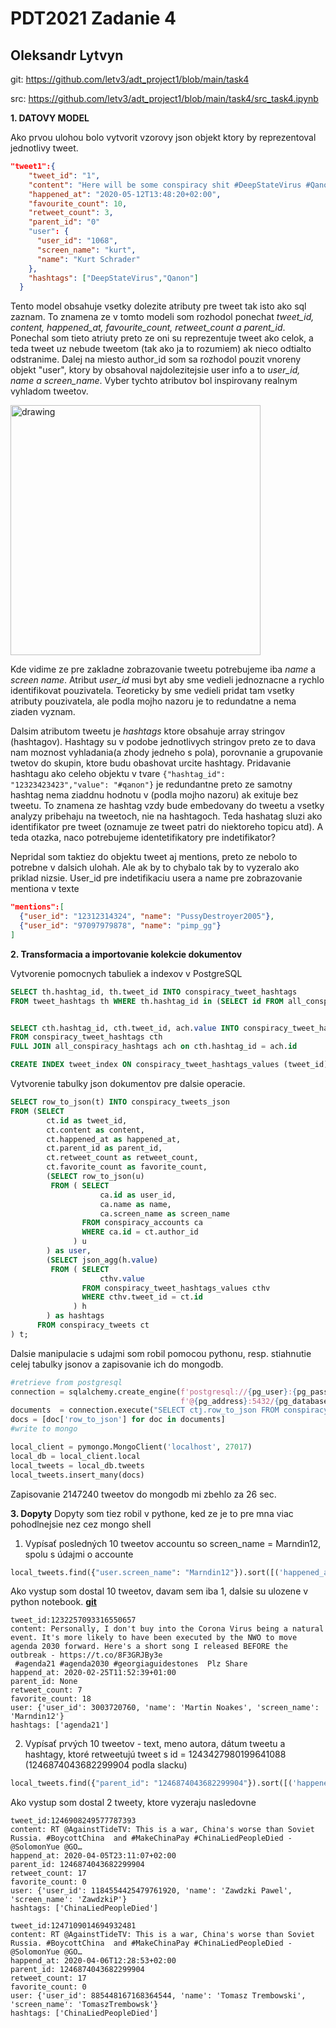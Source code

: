 # PDT2021 Zadanie 4
## Oleksandr Lytvyn

git: https://github.com/letv3/adt_project1/blob/main/task4

src: https://github.com/letv3/adt_project1/blob/main/task4/src_task4.ipynb

**1. DATOVY MODEL**

Ako prvou ulohou bolo vytvorit vzorovy json objekt ktory by reprezentoval jednotlivy tweet.
```json
"tweet1":{
    "tweet_id": "1",
    "content": "Here will be some conspiracy shit #DeepStateVirus #Qanon",
    "happened_at": "2020-05-12T13:48:20+02:00",
    "favourite_count": 10,
    "retweet_count": 3,
    "parent_id": "0"    
    "user": {
      "user_id": "1068",
      "screen_name": "kurt",
      "name": "Kurt Schrader"
    },
    "hashtags": ["DeepStateVirus","Qanon"]
  }
```
Tento model obsahuje vsetky dolezite atributy pre tweet tak isto ako sql zaznam. To znamena ze
v tomto modeli som rozhodol ponechat _tweet_id, content, happened_at, favourite_count, retweet_count a parent_id_.
Ponechal som tieto atriuty preto ze oni su reprezentuje tweet ako celok, a teda tweet uz nebude tweetom 
(tak ako ja to rozumiem) ak nieco odtialto odstranime.
Dalej na miesto author_id som sa rozhodol pouzit vnoreny objekt "user",
ktory by obsahoval najdolezitejsie user info a to _user_id, name a screen_name_. 
Vyber tychto atributov bol inspirovany realnym vyhladom tweetov.

<img src="C:\Users\ollyt\PycharmProject\adt_project1\task4\img.png" alt="drawing" width="400"/>

Kde vidime ze pre zakladne zobrazovanie tweetu potrebujeme iba _name_ a _screen name_. Atribut
_user_id_ musi byt aby sme vedieli jednoznacne a rychlo identifikovat pouzivatela. Teoreticky by sme vedieli 
pridat tam vsetky atributy pouzivatela, ale podla mojho nazoru je to redundatne a nema ziaden vyznam.

Dalsim atributom tweetu je _hashtags_ ktore obsahuje array stringov  (hashtagov). Hashtagy su v podobe
jednotlivych stringov preto ze to dava nam moznost vyhladania(a zhody jedneho s pola), porovnanie a grupovanie
twetov do skupin, ktore budu obashovat urcite hashtagy. Pridavanie hashtagu ako celeho objektu v  tvare
`{"hashtag_id": "12323423423","value": "#qanon"}` je redundantne preto ze samotny hashtag nema ziaddnu hodnotu v
(podla mojho nazoru) ak exituje bez tweetu. To znamena ze hashtag vzdy bude embedovany do tweetu a vsetky analyzy
pribehaju na tweetoch, nie na hashtagoch. Teda hashatag sluzi ako identifikator pre tweet (oznamuje ze tweet patri do
niektoreho topicu atd). A teda otazka, naco potrebujeme identetifikatory pre indetifikator?

Nepridal som taktiez do objektu tweet aj mentions, preto ze nebolo to potrebne v dalsich ulohah.
Ale ak by to chybalo tak by to vyzeralo ako priklad nizsie. User_id pre indetifikaciu usera a name pre zobrazovanie 
mentiona v texte
```json
"mentions":[
  {"user_id": "12312314324", "name": "PussyDestroyer2005"},
  {"user_id": "97097979878", "name": "pimp_gg"}
]
```

**2. Transformacia a importovanie kolekcie dokumentov**

Vytvorenie pomocnych tabuliek a indexov v PostgreSQL
```sql
SELECT th.hashtag_id, th.tweet_id INTO conspiracy_tweet_hashtags
FROM tweet_hashtags th WHERE th.hashtag_id in (SELECT id FROM all_conspiracy_hashtags) 


SELECT cth.hashtag_id, cth.tweet_id, ach.value INTO conspiracy_tweet_hashtags_values
FROM conspiracy_tweet_hashtags cth
FULL JOIN all_conspiracy_hashtags ach on cth.hashtag_id = ach.id

CREATE INDEX tweet_index ON conspiracy_tweet_hashtags_values (tweet_id)
```

Vytvorenie tabulky json dokumentov pre dalsie operacie.

```sql
SELECT row_to_json(t) INTO conspiracy_tweets_json
FROM (SELECT
		ct.id as tweet_id,
		ct.content as content,
		ct.happened_at as happened_at,
		ct.parent_id as parent_id,
		ct.retweet_count as retweet_count,
		ct.favorite_count as favorite_count,
	  	(SELECT row_to_json(u)
		 FROM (	SELECT
					ca.id as user_id,
					ca.name as name,
					ca.screen_name as screen_name
		  	  	FROM conspiracy_accounts ca 
			   	WHERE ca.id = ct.author_id
			  ) u
		) as user,
	  	(SELECT json_agg(h.value)
		 FROM (	SELECT 
			   		cthv.value	  	
			  	FROM conspiracy_tweet_hashtags_values cthv 
			  	WHERE cthv.tweet_id = ct.id
			  ) h
		) as hashtags	  	
	  FROM conspiracy_tweets ct 	
) t;
```

Dalsie manipulacie s udajmi som robil pomocou pythonu, resp. stiahnutie celej tabulky jsonov
a zapisovanie ich do mongodb.

```python
#retrieve from postgresql
connection = sqlalchemy.create_engine(f'postgresql://{pg_user}:{pg_password}'
                                      f'@{pg_address}:5432/{pg_database}')
documents  = connection.execute("SELECT ctj.row_to_json FROM conspiracy_tweets_json ctj")
docs = [doc['row_to_json'] for doc in documents]
#write to mongo

local_client = pymongo.MongoClient('localhost', 27017)
local_db = local_client.local
local_tweets = local_db.tweets
local_tweets.insert_many(docs)
```
Zapisovanie 2147240 tweetov do mongodb mi zbehlo za 26 sec.

**3. Dopyty**
Dopyty som tiez robil v pythone, ked ze je to pre mna viac pohodlnejsie nez cez mongo shell

   1. Vypísať posledných 10 tweetov accountu so screen_name = Marndin12, spolu s údajmi o accounte
```python
local_tweets.find({"user.screen_name": "Marndin12"}).sort([('happened_at', -1)]).limit(10)
```
Ako vystup som dostal 10 tweetov, davam sem iba 1, dalsie su ulozene v python notebook. 
**[git](https://github.com/letv3/adt_project1/blob/main/task4/src_task4.ipynb)**
```
tweet_id:1232257093316550657
content: Personally, I don't buy into the Corona Virus being a natural event. It's more likely to have been executed by the NWO to move agenda 2030 forward. Here's a short song I released BEFORE the outbreak - https://t.co/8F3GRJBy3e
 #agenda21 #agenda2030 #georgiaguidestones  Plz Share
happend_at: 2020-02-25T11:52:39+01:00
parent_id: None
retweet_count: 7
favorite_count: 18
user: {'user_id': 3003720760, 'name': 'Martin Noakes', 'screen_name': 'Marndin12'}
hashtags: ['agenda21']
```
   2. Vypísať prvých 10 tweetov - text, meno autora, dátum tweetu a hashtagy, 
ktoré retweetujú tweet s id = 1243427980199641088 (1246874043682299904 podla slacku)
```python
local_tweets.find({"parent_id": "1246874043682299904"}).sort([('happened_at', 1)]).limit(10)
```
Ako vystup som dostal 2 tweety, ktore vyzeraju nasledovne
```
tweet_id:1246908249577787393
content: RT @AgainstTideTV: This is a war, China's worse than Soviet Russia. #BoycottChina  and #MakeChinaPay #ChinaLiedPeopleDied - @SolomonYue @GO…
happend_at: 2020-04-05T23:11:07+02:00
parent_id: 1246874043682299904
retweet_count: 17
favorite_count: 0
user: {'user_id': 1184554425479761920, 'name': 'Zawdzki Pawel', 'screen_name': 'ZawdzkiP'}
hashtags: ['ChinaLiedPeopleDied']

tweet_id:1247109014694932481
content: RT @AgainstTideTV: This is a war, China's worse than Soviet Russia. #BoycottChina  and #MakeChinaPay #ChinaLiedPeopleDied - @SolomonYue @GO…
happend_at: 2020-04-06T12:28:53+02:00
parent_id: 1246874043682299904
retweet_count: 17
favorite_count: 0
user: {'user_id': 885448167168364544, 'name': 'Tomasz Trembowski', 'screen_name': 'TomaszTrembowsk'}
hashtags: ['ChinaLiedPeopleDied']
```